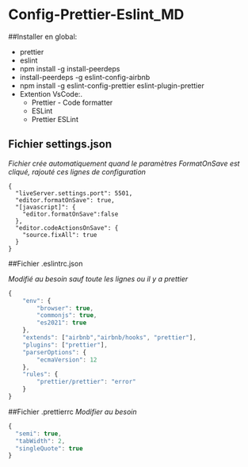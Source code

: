 # Config-Prettier-Eslint_MD

##Installer en global:

- prettier
- eslint
- npm install -g install-peerdeps
- install-peerdeps -g eslint-config-airbnb
- npm install -g eslint-config-prettier eslint-plugin-prettier
- Extention VsCode:.
  - Prettier - Code formatter
  - ESLint
  - Prettier ESLint



## Fichier settings.json

*Fichier crée automatiquement quand le paramètres FormatOnSave est cliqué, rajouté ces lignes de configuration*

```jsvascript
{
  "liveServer.settings.port": 5501,
  "editor.formatOnSave": true,
  "[javascript]": {
    "editor.formatOnSave":false
  },
  "editor.codeActionsOnSave": {
    "source.fixAll": true
  }
}
```

##Fichier .eslintrc.json

*Modifié au besoin sauf toute les lignes ou il y a prettier*

```javascript
{
    "env": {
        "browser": true,
        "commonjs": true,
        "es2021": true
    },
    "extends": ["airbnb","airbnb/hooks", "prettier"],
    "plugins": ["prettier"],
    "parserOptions": {
        "ecmaVersion": 12
    },
    "rules": {
        "prettier/prettier": "error"
    }
}
```

##Fichier .prettierrc
*Modifier au besoin*

```javascript
{
  "semi": true,
  "tabWidth": 2,
  "singleQuote": true
}
```



